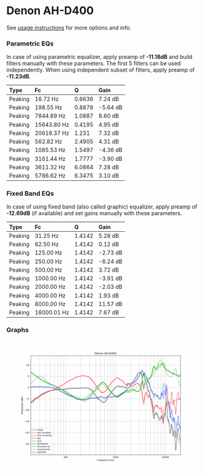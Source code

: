 # Denon AH-D400
See [usage instructions](https://github.com/jaakkopasanen/AutoEq#usage) for more options and info.

### Parametric EQs
In case of using parametric equalizer, apply preamp of **-11.18dB** and build filters manually
with these parameters. The first 5 filters can be used independently.
When using independent subset of filters, apply preamp of **-11.23dB**.

| Type    | Fc          |      Q | Gain     |
|:--------|:------------|:-------|:---------|
| Peaking | 16.72 Hz    | 0.6636 | 7.24 dB  |
| Peaking | 198.55 Hz   | 0.8878 | -5.64 dB |
| Peaking | 7844.69 Hz  | 1.0887 | 8.60 dB  |
| Peaking | 15643.80 Hz | 0.4195 | 4.95 dB  |
| Peaking | 20616.37 Hz | 1.231  | 7.32 dB  |
| Peaking | 562.82 Hz   | 2.4905 | 4.31 dB  |
| Peaking | 1085.53 Hz  | 1.5497 | -4.36 dB |
| Peaking | 3161.44 Hz  | 1.7777 | -3.90 dB |
| Peaking | 3611.32 Hz  | 6.0864 | 7.28 dB  |
| Peaking | 5786.62 Hz  | 6.3475 | 3.10 dB  |

### Fixed Band EQs
In case of using fixed band (also called graphic) equalizer, apply preamp of **-12.69dB**
(if available) and set gains manually with these parameters.

| Type    | Fc          |      Q | Gain     |
|:--------|:------------|:-------|:---------|
| Peaking | 31.25 Hz    | 1.4142 | 5.28 dB  |
| Peaking | 62.50 Hz    | 1.4142 | 0.12 dB  |
| Peaking | 125.00 Hz   | 1.4142 | -2.73 dB |
| Peaking | 250.00 Hz   | 1.4142 | -6.24 dB |
| Peaking | 500.00 Hz   | 1.4142 | 3.72 dB  |
| Peaking | 1000.00 Hz  | 1.4142 | -3.91 dB |
| Peaking | 2000.00 Hz  | 1.4142 | -2.03 dB |
| Peaking | 4000.00 Hz  | 1.4142 | 1.93 dB  |
| Peaking | 8000.00 Hz  | 1.4142 | 11.57 dB |
| Peaking | 16000.01 Hz | 1.4142 | 7.67 dB  |

### Graphs
![](./Denon%20AH-D400.png)